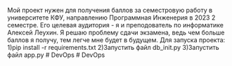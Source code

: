 Мой проект нужен для получения баллов за семестровую работу в университете КФУ, направлению Программная Инженерия в 2023 2 семестре.
Его целевая аудитория - я и преподователь по информатике Алексей Леухин. Я решаю проблему сдачи экзамена, ведь чем больше баллов я получу, тем легче мне будет в будущем.
Для запуска проекта:
1)pip install -r requirements.txt
2)Запустить файл db_init.py
3)Запустить файл app.py
#   D e v O p s  
 #   D e v O p s  
 